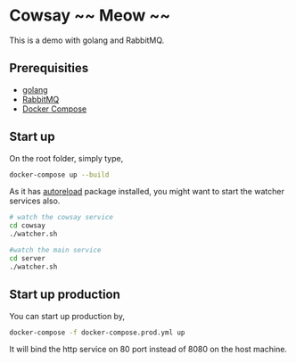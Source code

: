 Cowsay ~~ Meow ~~
=================

This is a demo with golang and RabbitMQ.

Prerequisities
--------------

- [golang](https://golang.org)
- [RabbitMQ](https://www.rabbitmq.com)
- [Docker Compose](https://docs.docker.com/compose/)

Start up
--------

On the root folder, simply type,

```bash
docker-compose up --build
```

As it has [autoreload](https://github.com/handwritingio/autoreload) package installed, you might want to start the watcher services also.

```bash
# watch the cowsay service
cd cowsay
./watcher.sh

#watch the main service
cd server
./watcher.sh
```

Start up production
-------------------

You can start up production by,

```bash
docker-compose -f docker-compose.prod.yml up
```

It will bind the http service on 80 port instead of 8080 on the host machine.
